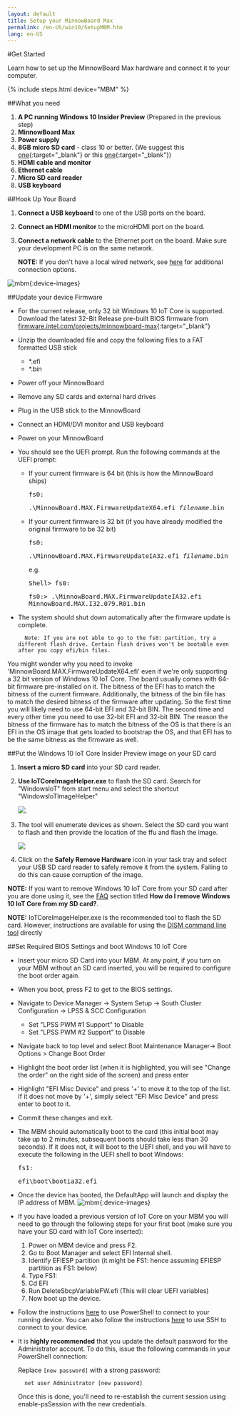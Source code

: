 ```yaml
---
layout: default
title: Setup your MinnowBoard Max
permalink: /en-US/win10/SetupMBM.htm
lang: en-US
---
```


#Get Started

Learn how to set up the MinnowBoard Max hardware and connect it to your computer.

{% include steps.html device="MBM" %}

##What you need
1. **A PC running Windows 10 Insider Preview** (Prepared in the previous step)
2. **MinnowBoard Max**
3. **Power supply**
4. **8GB micro SD card** - class 10 or better. (We suggest this [one](http://www.amazon.com/gp/product/B00IVPU786){:target="_blank"} or this [one](http://www.amazon.com/SanDisk-Ultra-Micro-SDHC-16GB/dp/9966573445){:target="_blank"})
5. **HDMI cable and monitor**
6. **Ethernet cable**
7. **Micro SD card reader**
7. **USB keyboard**

##Hook Up Your Board
1. **Connect a USB keyboard** to one of the USB ports on the board.
2. **Connect an HDMI monitor** to the microHDMI port on the board.
3. **Connect a network cable** to the Ethernet port on the board. Make sure your development PC is on the same network.
	
	**NOTE:** If you don't have a local wired network, see [here]({{site.baseurl}}/{{page.lang}}/win10/ConnectToDevice.htm) for additional connection options.

![mbm]({{site.baseurl}}/images/mbm.bmp){:device-images}

##Update your device Firmware

* For the current release, only 32 bit Windows 10 IoT Core is supported.  Download the latest 32-Bit Release pre-built BIOS firmware from [firmware.intel.com/projects/minnowboard-max](http://firmware.intel.com/projects/minnowboard-max){:target="_blank"}
* Unzip the downloaded file and copy the following files to a FAT formatted USB stick
	* *.efi
    * *.bin
* Power off your MinnowBoard
* Remove any SD cards and external hard drives
* Plug in the USB stick to the MinnowBoard
* Connect an HDMI/DVI monitor and USB keyboard
* Power on your MinnowBoard
* You should see the UEFI prompt. Run the following commands at the UEFI prompt:
	* If your current firmware is 64 bit (this is how the MinnowBoard ships)

		<kbd>fs0:</kbd>

		<kbd>.\MinnowBoard.MAX.FirmwareUpdateX64.efi _filename_.bin</kbd>

    * If your current firmware is 32 bit (if you have already modified the original firmware to be 32 bit)

		<kbd>fs0:</kbd>

		<kbd>.\MinnowBoard.MAX.FirmwareUpdateIA32.efi _filename_.bin</kbd>

		e.g.

        <kbd>Shell> fs0:</kbd>

        <kbd>fs0:\> .\MinnowBoard.MAX.FirmwareUpdateIA32.efi MinnowBoard.MAX.I32.079.R01.bin</kbd>

* The system should shut down automatically after the firmware update is complete.

		Note: If you are not able to go to the fs0: partition, try a different flash drive. Certain flash drives won't be bootable even after you copy efi/bin files.

You might wonder why you need to invoke 'MinnowBoard.MAX.FirmwareUpdateX64.efi' even if we're only supporting a 32 bit version of Windows 10 IoT Core.
The board usually comes with 64-bit firmware pre-installed on it.  The bitness of the EFI has to match the bitness of the current firmware.  Additionally, the bitness of the bin file has to match the desired bitness of the firmware after updating.
So the first time you will likely need to use 64-bit EFI and 32-bit BIN.
The second time and every other time you need to use 32-bit EFI and 32-bit BIN.
The reason the bitness of the firmware has to match the bitness of the OS is that there is an EFI in the OS image that gets loaded to bootstrap the OS, and that EFI has to be the same bitness as the firmware as well.

##Put the Windows 10 IoT Core Insider Preview image on your SD card
	
1. **Insert a micro SD card** into your SD card reader.

2. **Use IoTCoreImageHelper.exe** to flash the SD card. Search for "WindowsIoT" from start menu and select the shortcut "WindowsIoTImageHelper"

	<img src="{{site.baseurl}}/images/ImagerHelperSearch.PNG">. 
	
3. The tool will enumerate devices as shown. 
	Select the SD card you want to flash and then provide the location of the ffu and flash the image.

	<img src="{{site.baseurl}}/images/mbm_imagehelper.PNG">

4. Click on the **Safely Remove Hardware** icon in your task tray and select your USB SD card reader to safely remove it from the system.  Failing to do this can cause corruption of the image.

**NOTE:** If you want to remove Windows 10 IoT Core from your SD card after you are done using it, see the [FAQ]({{site.baseurl}}/{{page.lang}}/Faqs.htm) section titled **How do I remove Windows 10 IoT Core from my SD card?**.

**NOTE:** IoTCoreImageHelper.exe is the recommended tool to flash the SD card. However, instructions are available for using the [DISM command line tool]({{site.baseurl}}/{{page.lang}}/win10/samples/DISM.htm) directly

##Set Required BIOS Settings and boot Windows 10 IoT Core

* Insert your micro SD Card into your MBM.  At any point, if you turn on your MBM without an SD card inserted, you will be required to configure the boot order again.
* When you boot, press F2 to get to the BIOS settings.
* Navigate to Device Manager -> System Setup -> South Cluster Configuration -> LPSS & SCC Configuration
    * Set "LPSS PWM #1 Support" to Disable
    * Set "LPSS PWM #2 Support" to Disable
* Navigate back to top level and select Boot Maintenance Manager-> Boot Options > Change Boot Order
* Highlight the boot order list (when it is highlighted, you will see "Change the order" on the right side of the screen) and press enter
* Highlight "EFI Misc Device" and press '+' to move it to the top of the list. If it does not move by '+', simply select "EFI Misc Device" and press enter to boot to it.
* Commit these changes and exit.
* The MBM should automatically boot to the card (this initial boot may take up to 2 minutes, subsequent boots should take less than 30 seconds). If it does not, it will boot to the UEFI shell, and you will have to execute the following in the UEFI shell to boot Windows:

	<kbd>fs1:</kbd><br/>

	<kbd>efi\boot\bootia32.efi</kbd>

* Once the device has booted, the DefaultApp will launch and display the IP address of MBM.
![mbm]({{site.baseurl}}/images/DefaultAppMBM.png){:device-images}

* If you have loaded a previous version of IoT Core on your MBM you will need to go through the following steps for your first boot (make sure you have your SD card with IoT Core inserted):
  1. Power on MBM device and press F2.
  2. Go to Boot Manager and select EFI Internal shell.
  3. Identify EFIESP partition (it might be FS1: hence assuming EFIESP partition as FS1: below)
  4. Type FS1: 
  5. Cd EFI
  6. Run  DeleteSbcpVariableFW.efi (This will clear UEFI variables)
  7. Now boot up the device.
  
* Follow the instructions [here]({{site.baseurl}}/{{page.lang}}/win10/samples/PowerShell.htm) to use PowerShell to connect to your running device.  You can also follow the instructions [here]({{site.baseurl}}/{{page.lang}}/win10/samples/SSH.htm) to use SSH to connect to your device.
* It is **highly recommended** that you update the default password for the Administrator account.
    To do this, issue the following commands in your PowerShell connection:

    Replace `[new password]` with a strong password:

        net user Administrator [new password]
        
    Once this is done, you'll need to re-establish the current session using enable-psSession with the new credentials.